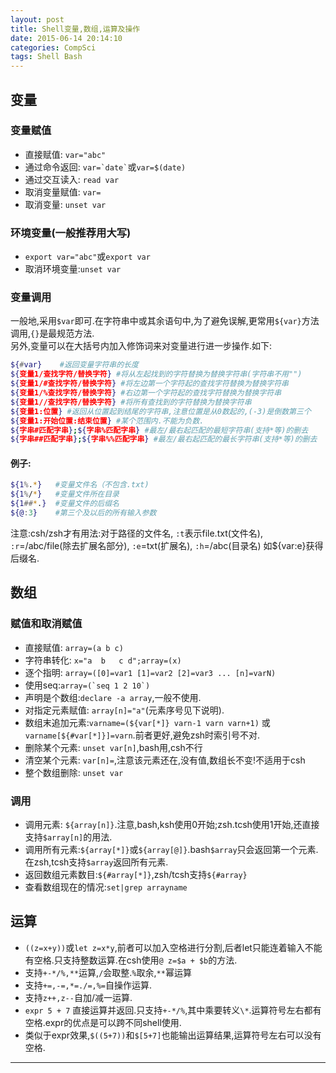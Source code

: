 ```yaml
---
layout: post
title: Shell变量,数组,运算及操作
date: 2015-06-14 20:14:10
categories: CompSci
tags: Shell Bash
---
```


## 变量

### 变量赋值
- 直接赋值: `var="abc"`
- 通过命令返回: `` var=`date` ``或`var=$(date)`
- 通过交互读入: `read var`
- 取消变量赋值: `var=`
- 取消变量: `unset var`

### 环境变量(一般推荐用大写)
- `export var="abc"`或`export var`
- 取消环境变量:`unset var`

### 变量调用
一般地,采用`$var`即可.在字符串中或其余语句中,为了避免误解,更常用`${var}`方法调用,`{}`是最规范方法.  
另外,变量可以在大括号内加入修饰词来对变量进行进一步操作.如下:  

~~~ bash
${#var}    #返回变量字符串的长度
${变量1/查找字符/替换字符} #将从左起找到的字符替换为替换字符串(字符串不用"")
${变量1/#查找字符/替换字符} #将左边第一个字符起的查找字符替换为替换字符串
${变量1/%查找字符/替换字符} #右边第一个字符起的查找字符替换为替换字符串
${变量1//查找字符/替换字符} #将所有查找到的字符替换为替换字符串
${变量1:位置} #返回从位置起到结尾的字符串,注意位置是从0数起的,(-3)是倒数第三个
${变量1:开始位置:结束位置} #某个范围内.不能为负数.
${字串#匹配字串};${字串%匹配字串} #最左/最右起匹配的最短字符串(支持*等)的删去
${字串##匹配字串};${字串%%匹配字串} #最左/最右起匹配的最长字符串(支持*等)的删去
~~~

#### 例子:

~~~ bash
${1%.*}   #变量文件名（不包含.txt)
${1%/*}   #变量文件所在目录
${1##*.}  #变量文件的后缀名
${@:3}    #第三个及以后的所有输入参数
~~~
注意:csh/zsh才有用法:对于路径的文件名, `:t`表示file.txt(文件名), `:r`=/abc/file(除去扩展名部分), `:e`=txt(扩展名), `:h`=/abc(目录名) 如${var:e}获得后缀名.

## 数组

### 赋值和取消赋值

- 直接赋值: `array=(a b c)`
- 字符串转化: `x="a  b	c d";array=(x)`
- 逐个指明: `array=([0]=var1 [1]=var2 [2]=var3 ... [n]=varN)`
- 使用seq:``array=(`seq 1 2 10`)``
- 声明是个数组:`declare -a array`,一般不使用.
- 对指定元素赋值: `array[n]="a"`(元素序号见下说明).
- 数组末追加元素:`varname=(${var[*]} varn-1 varn varn+1)` 或 `varname[${#var[*]}]=varn`.前者更好,避免zsh时索引号不对.
- 删除某个元素: `unset var[n]`,bash用,csh不行
- 清空某个元素: `var[n]=`,注意该元素还在,没有值,数组长不变!不适用于csh
- 整个数组删除: `unset var`           

### 调用

- 调用元素: `${array[n]}`.注意,bash,ksh使用0开始;zsh.tcsh使用1开始,还直接支持`$array[n]`的用法.
- 调用所有元素:`${array[*]}`或`${array[@]}`.bash`$array`只会返回第一个元素.在zsh,tcsh支持`$array`返回所有元素.
- 返回数组元素数目:`${#array[*]}`,zsh/tcsh支持`${#array}`
- 查看数组现在的情况:`set|grep arrayname`

## 运算

- `((z=x+y))`或`let z=x*y`,前者可以加入空格进行分割,后者let只能连着输入不能有空格.只支持整数运算.在csh使用`@ z=$a + $b`的方法.
- 支持`+-*/%,**`运算,`/`会取整.`%`取余,`**`幂运算
- 支持`+=,-=,*=./=,%=`自操作运算.
- 支持`z++,z--`自加/减一运算.
- `expr 5 + 7` 直接运算并返回.只支持`+-*/%`,其中乘要转义`\*`.运算符号左右都有空格.expr的优点是可以跨不同shell使用.
- 类似于expr效果,`$((5+7))`和`$[5+7]`也能输出运算结果,运算符号左右可以没有空格.

---
